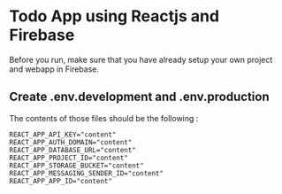 # Todo App using Reactjs and Firebase

Before you run, make sure that you have already setup your own project and webapp in Firebase.

## Create .env.development and .env.production

The contents of those files should be the following :
```
REACT_APP_API_KEY="content"
REACT_APP_AUTH_DOMAIN="content"
REACT_APP_DATABASE_URL="content"
REACT_APP_PROJECT_ID="content"
REACT_APP_STORAGE_BUCKET="content"
REACT_APP_MESSAGING_SENDER_ID="content"
REACT_APP_APP_ID="content"
```
